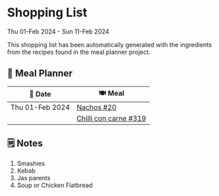# Shopping List

Thu 01-Feb 2024 - Sun 11-Feb 2024

This shopping list has been automatically generated with the ingredients from the recipes found in the meal planner project.

## 📅 Meal Planner

|📅 Date| 🍽️ Meal|
|----|----|
|Thu 01-Feb 2024|[Nachos #20](https://github.com/jcallaghan/The-Cookbook/issues/20)|
||[Chilli con carne #319](https://github.com/jcallaghan/The-Cookbook/issues/319)|

## 🗒️ Notes

1. Smashies
1. Kebab
1. Jas parents
1. Soup or Chicken Flatbread
